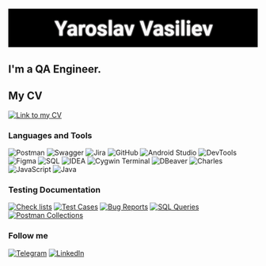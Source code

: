 ![Header](https://github.com/Yavas90/Portfolio-Yaroslav/blob/main/assets/quote-2023-03-15-a8779760f0c62049c45c98f9dc38a81f.jpg)

## I'm a QA Engineer.

## My CV
[![Link to my CV](https://img.shields.io/badge/-Link_to_my_CV-696969??style=for-the-badge&logo=)](https://drive.google.com/file/d/1WBbHJz_3-KFS5habU8bz2MVi-Ywevw6A/view?usp=share_link)

### Languages and Tools
![Postman](https://img.shields.io/badge/-Postman-696969??style=for-the-badge&logo=Postman)
![Swagger](https://img.shields.io/badge/-Swagger-696969??style=for-the-badge&logo=Swagger)
![Jira](https://img.shields.io/badge/-Jira-696969??style=for-the-badge&logo=Jira)
![GitHub](https://img.shields.io/badge/-GitHub-696969??style=for-the-badge&logo=GitHub)
![Android Studio](https://img.shields.io/badge/-Android_Studio-696969??style=for-the-badge&logo=AndroidStudio)
![DevTools](https://img.shields.io/badge/-DevTools-696969??style=for-the-badge&logo=devtools)
![Figma](https://img.shields.io/badge/-Figma-696969??style=for-the-badge&logo=Figma)
![SQL](https://img.shields.io/badge/-SQL-696969??style=for-the-badge&logo=SQL)
![IDEA](https://img.shields.io/badge/-IDEA-696969??style=for-the-badge&logo=IntellijIDEA)
![Cygwin Terminal](https://img.shields.io/badge/-Cygwin_Terminal-696969??style=for-the-badge&logo=Cygwin)
![DBeaver](https://img.shields.io/badge/-DBeaver-696969??style=for-the-badge&logo=DBeaver)
![Charles](https://img.shields.io/badge/-Charles-696969??style=for-the-badge&logo=Charles)
![JavaScript](https://img.shields.io/badge/-JavaScript_basic-696969??style=for-the-badge&logo=JavaScript)
![Java](https://img.shields.io/badge/-Java_basic-696969??style=for-the-badge&logo=Java)

### Testing Documentation
[![Check lists](https://img.shields.io/badge/-Check_lists-696969??style=for-the-badge)]()
[![Test Cases](https://img.shields.io/badge/-Test_Cases-696969??style=for-the-badge)]()
[![Bug Reports](https://img.shields.io/badge/-Bug_Reports-696969??style=for-the-badge)]()
[![SQL Queries](https://img.shields.io/badge/-SQL_Queries-696969??style=for-the-badge)]()
[![Postman Collections](https://img.shields.io/badge/-Postman_Collections-696969??style=for-the-badge)]()


### Follow me
[![Telegram](https://img.shields.io/badge/-Telegram-696969??style=for-the-badge&logo=Telegram)](https://t.me/YaroslavVasiliev1990)
[![LinkedIn](https://img.shields.io/badge/-LinkedIn-696969??style=for-the-badge&logo=LinkedIn)](https://www.linkedin.com/in/yaroslav-vasiliev/)